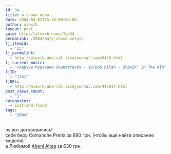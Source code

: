 ```yaml
---
id: 34
title: и снова велы
date: 2004-04-02T15:36:00+02:00
author: alexrb
layout: post
guid: http://alexrb.name/?p=34
permalink: /2004/04/y-snova-velyi/
lj_itemid:
  - "25"
lj_permalink:
  - http://alexrb-aka-ral.livejournal.com/6428.html
lj_current_music:
  - "=Харуки Мураками soundtracks - 10-Bob Dilan - Blowin' In The Win"
ljID:
  - "1741"
ljURL:
  - http://alexrb-aka-ral.livejournal.com/445914.html
post_views_count:
  - "1"
categories:
  - Lost-and-found
tags:
  - "2004"
---
```

ну вот договорились!  
себе беру Comanche Preria за 890 грн. (чтобы еще найти описание модели)  
а Любимой [Abeni Altea](http://www.velosvit.com.ua/modules.php?name=coppermine&file=thumbnails&album=1) за 630 грн.